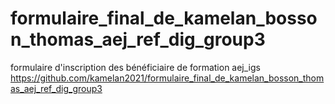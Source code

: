 # formulaire_final_de_kamelan_bosson_thomas_aej_ref_dig_group3
formulaire d'inscription des bénéficiaire de formation aej_igs
https://github.com/kamelan2021/formulaire_final_de_kamelan_bosson_thomas_aej_ref_dig_group3
